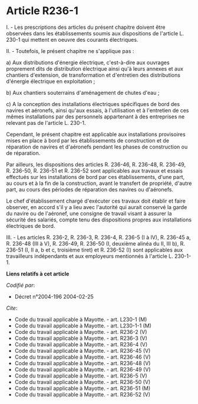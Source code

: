 # Article R236-1

I. - Les prescriptions des articles du présent chapitre doivent être observées dans les établissements soumis aux
dispositions de l'article L. 230-1 qui mettent en oeuvre des courants électriques.

II. - Toutefois, le présent chapitre ne s'applique pas :

a) Aux distributions d'énergie électrique, c'est-à-dire aux ouvrages proprement dits de distribution électrique ainsi qu'à
leurs annexes et aux chantiers d'extension, de transformation et d'entretien des distributions d'énergie électrique en
exploitation ;

b) Aux chantiers souterrains d'aménagement de chutes d'eau ;

c) A la conception des installations électriques spécifiques de bord des navires et aéronefs, ainsi qu'aux essais, à
l'utilisation et à l'entretien de ces mêmes installations par des personnels appartenant à des entreprises ne relevant pas de
l'article L. 230-1.

Cependant, le présent chapitre est applicable aux installations provisoires mises en place à bord par les établissements de
construction et de réparation de navires et d'aéronefs pendant les phases de construction ou de réparation.

Par ailleurs, les dispositions des articles R. 236-46, R. 236-48, R. 236-49, R. 236-50, R. 236-51 et R. 236-52 sont
applicables aux travaux et essais effectués sur les installations de bord par ces établissements, d'une part, au cours et à
la fin de la construction, avant le transfert de propriété, d'autre part, au cours des périodes de réparation des navires ou
d'aéronefs.

Le chef d'établissement chargé d'exécuter ces travaux doit établir et faire observer, en accord s'il y a lieu avec l'autorité
qui aurait conservé la garde du navire ou de l'aéronef, une consigne de travail visant à assurer la sécurité des salariés,
compte tenu des dispositions propres aux installations électriques de bord.

III. - Les articles R. 236-2, R. 236-3, R. 236-4, R. 236-5 (I à IV), R. 236-45 a, R. 236-48 (III à V), R. 236-49, R. 236-50
(I, deuxième alinéa du II, III b), R. 236-51 (I, II a, b et c, troisième tiret) et R. 236-52 (I) sont applicables aux
travailleurs indépendants et aux employeurs mentionnés à l'article L. 230-1-1.

**Liens relatifs à cet article**

_Codifié par_:

  - Décret n°2004-196 2004-02-25

_Cite_:

  - Code du travail applicable à Mayotte. - art. L230-1 (M)
  - Code du travail applicable à Mayotte. - art. L230-1-1 (M)
  - Code du travail applicable à Mayotte. - art. R236-2 (V)
  - Code du travail applicable à Mayotte. - art. R236-3 (V)
  - Code du travail applicable à Mayotte. - art. R236-4 (V)
  - Code du travail applicable à Mayotte. - art. R236-45 (V)
  - Code du travail applicable à Mayotte. - art. R236-46 (V)
  - Code du travail applicable à Mayotte. - art. R236-48 (V)
  - Code du travail applicable à Mayotte. - art. R236-49 (V)
  - Code du travail applicable à Mayotte. - art. R236-5 (V)
  - Code du travail applicable à Mayotte. - art. R236-50 (V)
  - Code du travail applicable à Mayotte. - art. R236-51 (M)
  - Code du travail applicable à Mayotte. - art. R236-52 (V)
